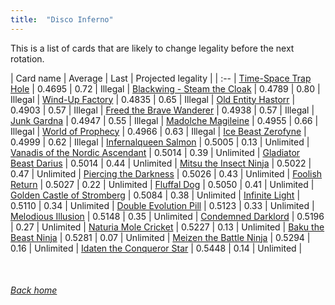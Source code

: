 ```yaml
---
title:  "Disco Inferno"
---
```


This is a list of cards that are likely to change legality before the next rotation.

| Card name | Average | Last | Projected legality |
| :-- |
[Time-Space Trap Hole](https://db.ygoprodeck.com/card/?search=Time-Space%20Trap%20Hole) | 0.4695 | 0.72 | Illegal |
[Blackwing - Steam the Cloak](https://db.ygoprodeck.com/card/?search=Blackwing%20-%20Steam%20the%20Cloak) | 0.4789 | 0.80 | Illegal |
[Wind-Up Factory](https://db.ygoprodeck.com/card/?search=Wind-Up%20Factory) | 0.4835 | 0.65 | Illegal |
[Old Entity Hastorr](https://db.ygoprodeck.com/card/?search=Old%20Entity%20Hastorr) | 0.4903 | 0.57 | Illegal |
[Freed the Brave Wanderer](https://db.ygoprodeck.com/card/?search=Freed%20the%20Brave%20Wanderer) | 0.4938 | 0.57 | Illegal |
[Junk Gardna](https://db.ygoprodeck.com/card/?search=Junk%20Gardna) | 0.4947 | 0.55 | Illegal |
[Madolche Magileine](https://db.ygoprodeck.com/card/?search=Madolche%20Magileine) | 0.4955 | 0.66 | Illegal |
[World of Prophecy](https://db.ygoprodeck.com/card/?search=World%20of%20Prophecy) | 0.4966 | 0.63 | Illegal |
[Ice Beast Zerofyne](https://db.ygoprodeck.com/card/?search=Ice%20Beast%20Zerofyne) | 0.4999 | 0.62 | Illegal |
[Infernalqueen Salmon](https://db.ygoprodeck.com/card/?search=Infernalqueen%20Salmon) | 0.5005 | 0.13 | Unlimited |
[Vanadis of the Nordic Ascendant](https://db.ygoprodeck.com/card/?search=Vanadis%20of%20the%20Nordic%20Ascendant) | 0.5014 | 0.39 | Unlimited |
[Gladiator Beast Darius](https://db.ygoprodeck.com/card/?search=Gladiator%20Beast%20Darius) | 0.5014 | 0.44 | Unlimited |
[Mitsu the Insect Ninja](https://db.ygoprodeck.com/card/?search=Mitsu%20the%20Insect%20Ninja) | 0.5022 | 0.47 | Unlimited |
[Piercing the Darkness](https://db.ygoprodeck.com/card/?search=Piercing%20the%20Darkness) | 0.5026 | 0.43 | Unlimited |
[Foolish Return](https://db.ygoprodeck.com/card/?search=Foolish%20Return) | 0.5027 | 0.22 | Unlimited |
[Fluffal Dog](https://db.ygoprodeck.com/card/?search=Fluffal%20Dog) | 0.5050 | 0.41 | Unlimited |
[Golden Castle of Stromberg](https://db.ygoprodeck.com/card/?search=Golden%20Castle%20of%20Stromberg) | 0.5084 | 0.38 | Unlimited |
[Infinite Light](https://db.ygoprodeck.com/card/?search=Infinite%20Light) | 0.5110 | 0.34 | Unlimited |
[Double Evolution Pill](https://db.ygoprodeck.com/card/?search=Double%20Evolution%20Pill) | 0.5123 | 0.33 | Unlimited |
[Melodious Illusion](https://db.ygoprodeck.com/card/?search=Melodious%20Illusion) | 0.5148 | 0.35 | Unlimited |
[Condemned Darklord](https://db.ygoprodeck.com/card/?search=Condemned%20Darklord) | 0.5196 | 0.27 | Unlimited |
[Naturia Mole Cricket](https://db.ygoprodeck.com/card/?search=Naturia%20Mole%20Cricket) | 0.5227 | 0.13 | Unlimited |
[Baku the Beast Ninja](https://db.ygoprodeck.com/card/?search=Baku%20the%20Beast%20Ninja) | 0.5281 | 0.07 | Unlimited |
[Meizen the Battle Ninja](https://db.ygoprodeck.com/card/?search=Meizen%20the%20Battle%20Ninja) | 0.5294 | 0.16 | Unlimited |
[Idaten the Conqueror Star](https://db.ygoprodeck.com/card/?search=Idaten%20the%20Conqueror%20Star) | 0.5448 | 0.14 | Unlimited |

<br>

###### [Back home](index)